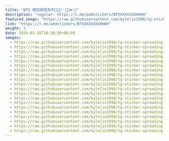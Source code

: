 ```yaml
---
title: "BTS 嘻哈搞怪系列🐷😡🙈🪡🐽🐰❤️💦🤝"
description: "regular: https://t.me/addstickers/BTSXXXXXXXHHHH"
featured_image: "https://raw.githubusercontent.com/kylelin1998/tg-sticker-spreading-worldwide-images/main/img/70bbb198-89bb-46f2-81d4-c075dbc9e600.jpg"
link: "https://t.me/addstickers/BTSXXXXXXXHHHH"
weight: 3
date: 2024-01-16T18:38:56+08:00
images:
  - https://raw.githubusercontent.com/kylelin1998/tg-sticker-spreading-worldwide-images/main/img/70bbb198-89bb-46f2-81d4-c075dbc9e600.jpg
  - https://raw.githubusercontent.com/kylelin1998/tg-sticker-spreading-worldwide-images/main/img/83a29ebd-c8e1-46e5-8915-cca95a02fd46.jpg
  - https://raw.githubusercontent.com/kylelin1998/tg-sticker-spreading-worldwide-images/main/img/69517035-5687-41b9-8394-f4e7aa70651e.jpg
  - https://raw.githubusercontent.com/kylelin1998/tg-sticker-spreading-worldwide-images/main/img/8bd923a0-3027-43c8-bf95-06e20044f24c.jpg
  - https://raw.githubusercontent.com/kylelin1998/tg-sticker-spreading-worldwide-images/main/img/2a2d2d32-c185-4844-8244-3fc435b7fc53.jpg
  - https://raw.githubusercontent.com/kylelin1998/tg-sticker-spreading-worldwide-images/main/img/6c6b1790-ec5f-43c7-b819-58bdd192f0ad.jpg
  - https://raw.githubusercontent.com/kylelin1998/tg-sticker-spreading-worldwide-images/main/img/1fbadbfc-7c4e-4a60-bbb3-830d9bab1006.jpg
  - https://raw.githubusercontent.com/kylelin1998/tg-sticker-spreading-worldwide-images/main/img/61e6fbfe-efa2-4ec2-93e9-410b52e0c254.jpg
  - https://raw.githubusercontent.com/kylelin1998/tg-sticker-spreading-worldwide-images/main/img/295cb404-ee06-4e3f-9a6d-40eebad79889.jpg
  - https://raw.githubusercontent.com/kylelin1998/tg-sticker-spreading-worldwide-images/main/img/3e253437-959d-4aba-ac3f-803ec5ba75e8.jpg
  - https://raw.githubusercontent.com/kylelin1998/tg-sticker-spreading-worldwide-images/main/img/235a06a1-1e95-4594-9173-0e2d17bc25df.jpg
  - https://raw.githubusercontent.com/kylelin1998/tg-sticker-spreading-worldwide-images/main/img/eaf57c11-3957-45a7-a0ed-0ec24606e4c9.jpg
  - https://raw.githubusercontent.com/kylelin1998/tg-sticker-spreading-worldwide-images/main/img/d9f5f76e-6e19-47d8-a681-3f8703605830.jpg
  - https://raw.githubusercontent.com/kylelin1998/tg-sticker-spreading-worldwide-images/main/img/2df27fc5-deae-4df9-9c4b-d05bf9f4d615.jpg
  - https://raw.githubusercontent.com/kylelin1998/tg-sticker-spreading-worldwide-images/main/img/6dd3314c-d6e7-4ef1-888b-a1b9af6f7350.jpg
  - https://raw.githubusercontent.com/kylelin1998/tg-sticker-spreading-worldwide-images/main/img/78773d66-bc53-45c9-bdab-cf1717cdffc0.jpg
  - https://raw.githubusercontent.com/kylelin1998/tg-sticker-spreading-worldwide-images/main/img/0f351c37-731e-40fd-af27-6b8125987168.jpg
  - https://raw.githubusercontent.com/kylelin1998/tg-sticker-spreading-worldwide-images/main/img/f9f09e41-e553-403d-a582-6c7b72fc9888.jpg
  - https://raw.githubusercontent.com/kylelin1998/tg-sticker-spreading-worldwide-images/main/img/45ab3cd7-5f8b-4e03-857f-8b48ba265f23.jpg
  - https://raw.githubusercontent.com/kylelin1998/tg-sticker-spreading-worldwide-images/main/img/b5dbfe2f-e8b4-48ae-bec8-059662ba93a4.jpg
---
```

